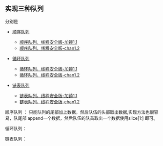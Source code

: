 ## 实现三种队列  

分别是

- [顺序队列](./1.go)
    - [顺序队列，线程安全版-加锁1.1](./1.1.go)
    - [顺序队列，线程安全版-chan1.2](./1.2.go)

- [循环队列](./2.go)
    - [循环队列，线程安全版-加锁1.1](./2.1.go)
    - [循环队列，线程安全版-chan1.2](./2.2.go)

- [链表队列](./3.go)
    - [链表队列，线程安全版-加锁1.1](./3.1.go)
    - [链表队列，线程安全版-chan1.2](./3.2.go)


顺序队列 ： 只能队列的尾部加上数据，然后队伍的头部取出数据,实现方法也很容易，队尾部 append一个数据，然后队伍的队首取出一个数据使用slice[1:]
即可。

循环队列：

链表队列：

